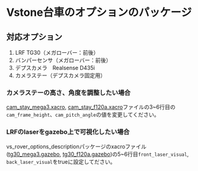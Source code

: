 # Vstone台車のオプションのパッケージ

## 対応オプション
1. LRF TG30（メガローバー：前後）
2. バンパーセンサ（メガローバー：前後）
3. デプスカメラ　Realsense D435i
4. カメラステー（デプスカメラ固定用）

### カメラステーの高さ、角度を調整したい場合
[cam_stay_mega3.xacro](./urdf/cam_stay/cam_stay_mega3.xacro), [cam_stay_f120a.xacro](./urdf/cam_stay/cam_stay_f120a.xacro)ファイルの3~6行目の`cam_frame_height`、`cam_pitch_angle`の値を変更してください。

### LRFのlaserをgazebo上で可視化したい場合
vs_rover_options_descriptionパッケージのxacroファイル([tg30_mega3.gazebo](./urdf/lrf/tg30_mega3.gazebo), [tg30_f120a.gazebo](./urdf/lrf/tg30_f120a.gazebo))の5~6行目`front_laser_visual`, `back_laser_visual`をtrueに設定してださい。